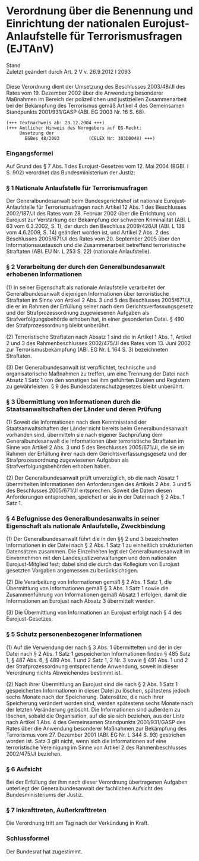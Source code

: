 Verordnung über die Benennung und Einrichtung der nationalen Eurojust-Anlaufstelle für Terrorismusfragen (EJTAnV)
=================================================================================================================

Stand  
Zuletzt geändert durch Art. 2 V v. 26.9.2012 I 2093

### 

Diese Verordnung dient der Umsetzung des Beschlusses 2003/48/JI des Rates vom 19. Dezember 2002 über die Anwendung besonderer Maßnahmen im Bereich der polizeilichen und justiziellen Zusammenarbeit bei der Bekämpfung des Terrorismus gemäß Artikel 4 des Gemeinsamen Standpunkts 2001/931/GASP (ABl. EG 2003 Nr. 16 S. 68).

```
(+++ Textnachweis ab: 23.12.2004 +++)
(+++ Amtlicher Hinweis des Normgebers auf EG-Recht:
     Umsetzung der
       EGBes 48/2003           (CELEX Nr: 303D0048) +++)
```

### Eingangsformel

Auf Grund des § 7 Abs. 1 des Eurojust-Gesetzes vom 12. Mai 2004 (BGBl. I S. 902) verordnet das Bundesministerium der Justiz:

### § 1 Nationale Anlaufstelle für Terrorismusfragen

Der Generalbundesanwalt beim Bundesgerichtshof ist nationale Eurojust-Anlaufstelle für Terrorismusfragen nach Artikel 12 Abs. 1 des Beschlusses 2002/187/JI des Rates vom 28. Februar 2002 über die Errichtung von Eurojust zur Verstärkung der Bekämpfung der schweren Kriminalität (ABl. L 63 vom 6.3.2002, S. 1), der durch den Beschluss 2009/426/JI (ABl. L 138 vom 4.6.2009, S. 14) geändert worden ist, und Artikel 2 Abs. 2 des Beschlusses 2005/671/JI des Rates vom 20. September 2005 über den Informationsaustausch und die Zusammenarbeit betreffend terroristische Straftaten (ABl. EU Nr. L 253 S. 22) (nationale Anlaufstelle).

### § 2 Verarbeitung der durch den Generalbundesanwalt erhobenen Informationen

(1) In seiner Eigenschaft als nationale Anlaufstelle verarbeitet der Generalbundesanwalt diejenigen Informationen über terroristische Straftaten im Sinne von Artikel 2 Abs. 3 und 5 des Beschlusses 2005/671/JI, die er im Rahmen der Erfüllung seiner nach dem Gerichtsverfassungsgesetz und der Strafprozessordnung zugewiesenen Aufgaben als Strafverfolgungsbehörde erhoben hat, in einer gesonderten Datei. § 490 der Strafprozessordnung bleibt unberührt.

(2) Terroristische Straftaten nach Absatz 1 sind die in Artikel 1 Abs. 1, Artikel 2 und 3 des Rahmenbeschlusses 2002/475/JI des Rates vom 13. Juni 2002 zur Terrorismusbekämpfung (ABl. EG Nr. L 164 S. 3) bezeichneten Straftaten.

(3) Der Generalbundesanwalt ist verpflichtet, technische und organisatorische Maßnahmen zu treffen, um eine Trennung der Datei nach Absatz 1 Satz 1 von den sonstigen bei ihm geführten Dateien und Registern zu gewährleisten. § 9 des Bundesdatenschutzgesetzes bleibt unberührt.

### § 3 Übermittlung von Informationen durch die Staatsanwaltschaften der Länder und deren Prüfung

(1) Soweit die Informationen nach dem Kenntnisstand der Staatsanwaltschaften der Länder nicht bereits beim Generalbundesanwalt vorhanden sind, übermitteln sie nach eigener Sachprüfung dem Generalbundesanwalt die Informationen über terroristische Straftaten im Sinne von Artikel 2 Abs. 3 und 5 des Beschlusses 2005/671/JI, die sie im Rahmen der Erfüllung ihrer nach dem Gerichtsverfassungsgesetz und der Strafprozessordnung zugewiesenen Aufgaben als Strafverfolgungsbehörden erhoben haben.

(2) Der Generalbundesanwalt prüft unverzüglich, ob die nach Absatz 1 übermittelten Informationen den Anforderungen des Artikels 2 Abs. 3 und 5 des Beschlusses 2005/671/JI entsprechen. Soweit die Daten diesen Anforderungen entsprechen, speichert er sie in der Datei nach § 2 Abs. 1 Satz 1.

### § 4 Befugnisse des Generalbundesanwalts in seiner Eigenschaft als nationale Anlaufstelle, Zweckbindung

(1) Der Generalbundesanwalt führt die in den §§ 2 und 3 bezeichneten Informationen in der Datei nach § 2 Abs. 1 Satz 1 zu einheitlich strukturierten Datensätzen zusammen. Die Einzelheiten legt der Generalbundesanwalt im Einvernehmen mit den Landesjustizverwaltungen und dem nationalen Eurojust-Mitglied fest; dabei sind die durch das Kollegium von Eurojust gesetzten Vorgaben angemessen zu berücksichtigen.

(2) Die Verarbeitung von Informationen gemäß § 2 Abs. 1 Satz 1, die Übermittlung von Informationen gemäß § 3 Abs. 1 Satz 1 sowie die Zusammenführung von Informationen gemäß Absatz 1 erfolgen, damit die Informationen an Eurojust nach Absatz 3 übermittelt werden.

(3) Die Übermittlung von Informationen an Eurojust erfolgt nach § 4 des Eurojust-Gesetzes.

### § 5 Schutz personenbezogener Informationen

(1) Auf die Verwendung der nach § 3 Abs. 1 übermittelten und der in der Datei nach § 2 Abs. 1 Satz 1 gespeicherten Informationen finden § 485 Satz 1, § 487 Abs. 6, § 489 Abs. 1 und 2 Satz 1, 2 Nr. 3 sowie § 491 Abs. 1 und 2 der Strafprozessordnung entsprechende Anwendung, soweit in dieser Verordnung nichts Abweichendes bestimmt ist.

(2) Nach ihrer Übermittlung an Eurojust sind die nach § 2 Abs. 1 Satz 1 gespeicherten Informationen in dieser Datei zu löschen, spätestens jedoch sechs Monate nach der Speicherung. Datensätze, die nach ihrer Speicherung verändert worden sind, werden spätestens sechs Monate nach der letzten Veränderung gelöscht. Die Informationen sind außerdem zu löschen, sobald die Organisation, auf die sie sich beziehen, aus der Liste nach Artikel 1 Abs. 4 des Gemeinsamen Standpunkts 2001/931/GASP des Rates über die Anwendung besonderer Maßnahmen zur Bekämpfung des Terrorismus vom 27. Dezember 2001 (ABl. EG Nr. L 344 S. 93) gestrichen worden ist. Satz 3 gilt nicht, wenn sich die Informationen auf eine terroristische Vereinigung im Sinne von Artikel 2 des Rahmenbeschlusses 2002/475/JI beziehen.

### § 6 Aufsicht

Bei der Erfüllung der ihm nach dieser Verordnung übertragenen Aufgaben unterliegt der Generalbundesanwalt der fachlichen Aufsicht des Bundesministeriums der Justiz.

### § 7 Inkrafttreten, Außerkrafttreten

Die Verordnung tritt am Tag nach der Verkündung in Kraft.

### Schlussformel

Der Bundesrat hat zugestimmt.
